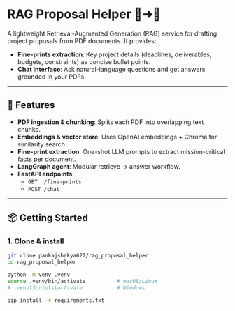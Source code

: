 # RAG Proposal Helper 📄➜🤖

A lightweight Retrieval-Augmented Generation (RAG) service for drafting project proposals from PDF documents. It provides:

- **Fine-prints extraction**: Key project details (deadlines, deliverables, budgets, constraints) as concise bullet points.  
- **Chat interface**: Ask natural-language questions and get answers grounded in your PDFs.

---

## 🚀 Features

- **PDF ingestion & chunking**: Splits each PDF into overlapping text chunks.  
- **Embeddings & vector store**: Uses OpenAI embeddings + Chroma for similarity search.  
- **Fine-print extraction**: One-shot LLM prompts to extract mission-critical facts per document.  
- **LangGraph agent**: Modular retrieve → answer workflow.  
- **FastAPI endpoints**:  
  - `GET  /fine-prints`  
  - `POST /chat`  

---

## 📦 Getting Started

### 1. Clone & install

```bash
git clone pankajshakya627/rag_proposal_helper
cd rag_proposal_helper

python -m venv .venv
source .venv/bin/activate          # macOS/Linux
# .venv\Scripts\activate           # Windows

pip install -r requirements.txt

